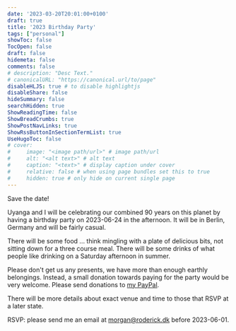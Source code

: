 ```yaml
---
date: '2023-03-20T20:01:00+0100'
draft: true
title: '2023 Birthday Party'
tags: ["personal"]
showToc: false
TocOpen: false
draft: false
hidemeta: false
comments: false
# description: "Desc Text."
# canonicalURL: "https://canonical.url/to/page"
disableHLJS: true # to disable highlightjs
disableShare: false
hideSummary: false
searchHidden: true
ShowReadingTime: false
ShowBreadCrumbs: true
ShowPostNavLinks: true
ShowRssButtonInSectionTermList: true
UseHugoToc: false
# cover:
#     image: "<image path/url>" # image path/url
#     alt: "<alt text>" # alt text
#     caption: "<text>" # display caption under cover
#     relative: false # when using page bundles set this to true
#     hidden: true # only hide on current single page
---
```


Save the date!

Uyanga and I will be celebrating our combined 90 years on this planet by having a birthday party on 2023-06-24 in the afternoon. It will be in Berlin, Germany and will be fairly casual.

There will be some food ... think mingling with a plate of delicious bits, not sitting down for a three course meal. There will be some drinks of what people like drinking on a Saturday afternoon in summer.

Please don't get us any presents, we have more than enough earthly belongings. Instead, a small donation towards paying for the party would be very welcome. Please send donations to [my PayPal](https://paypal.me/MorganRoderick).

There will be more details about exact venue and time to those that RSVP at a later state.

RSVP: please send me an email at <a href="mailto:morgan@roderick.dk?subject=RSVP: Birthday Party">morgan@roderick.dk</a> before 2023-06-01.

